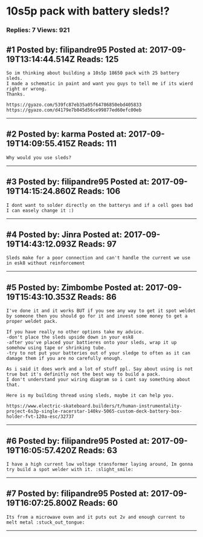 # 10s5p pack with battery sleds!?

### Replies: 7 Views: 921

## \#1 Posted by: filipandre95 Posted at: 2017-09-19T13:14:44.514Z Reads: 125

```
So im thinking about building a 10s5p 18650 pack with 25 battery sleds.
I made a schematic in paint and want you guys to tell me if its wierd right or wrong.
Thanks.

https://gyazo.com/539fc87eb35a05f64786850ebd405833
https://gyazo.com/d4179e7b045d56ce99877ed60efc00eb
```

---
## \#2 Posted by: karma Posted at: 2017-09-19T14:09:55.415Z Reads: 111

```
Why would you use sleds?
```

---
## \#3 Posted by: filipandre95 Posted at: 2017-09-19T14:15:24.860Z Reads: 106

```
I dont want to solder directly on the batterys and if a cell goes bad I can easely change it :)
```

---
## \#4 Posted by: Jinra Posted at: 2017-09-19T14:43:12.093Z Reads: 97

```
Sleds make for a poor connection and can't handle the current we use in esk8 without reinforcement
```

---
## \#5 Posted by: Zimbombe Posted at: 2017-09-19T15:43:10.353Z Reads: 86

```
I've done it and it works BUT if you see any way to get it spot weldet by someone then you should go for it and invest some money to get a proper weldet pack.

If you have really no other options take my advice.
-don't place the sleds upside down in your esk8
-after you've placed your battieres onto your sleds, wrap it up somehow using tape or shrinking tube.
-try to not put your batteries out of your sledge to often as it can damage them if you are no carefully enough.

As i said it does work and a lot of stuff ppl. Say about using is not true but it's definitly not the best way to build a pack.
I don't understand your wiring diagram so i cant say something about that.

Here is my building thread using sleds, maybe it can help you.

https://www.electric-skateboard.builders/t/human-instrumentality-project-6s3p-single-racerstar-140kv-5065-custom-deck-battery-box-holder-fvt-120a-esc/32737
```

---
## \#6 Posted by: filipandre95 Posted at: 2017-09-19T16:05:57.420Z Reads: 63

```
I have a high current low voltage transformer laying around, Im gonna try build a spot welder with it. :slight_smile:
```

---
## \#7 Posted by: filipandre95 Posted at: 2017-09-19T16:07:25.800Z Reads: 60

```
Its from a microwave oven and it puts out 2v and enough current to melt metal :stuck_out_tongue:
```

---
